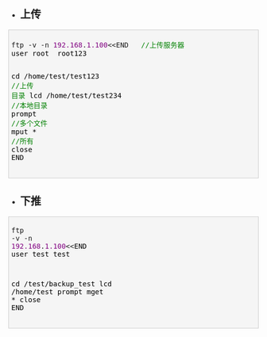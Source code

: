 <ul><li><h2>上传</h2></li></ul><div class="cnblogs_code" style="padding: 5px; border: 1px solid rgb(204, 204, 204); border-image: none; background-color: rgb(245, 245, 245);"><pre>ftp -v -n <span style="color: rgb(128, 0, 128);">192.168</span>.<span style="color: rgb(128, 0, 128);">1.100</span>&lt;&lt;END   <span style="color: rgb(0, 128, 0);">//</span><span style="color: rgb(0, 128, 0);">上传服务器</span>
<span style="color: rgb(0, 0, 0);">user root  root123    

cd   </span>/home/test/test123    <span style="color: rgb(0, 128, 0);">//</span><span style="color: rgb(0, 128, 0);">上传 目录</span>
lcd  /home/test/test234  <span style="color: rgb(0, 128, 0);">//</span><span style="color: rgb(0, 128, 0);">本地目录</span>
prompt  <span style="color: rgb(0, 128, 0);">//</span><span style="color: rgb(0, 128, 0);">多个文件</span>
mput *  <span style="color: rgb(0, 128, 0);">//</span><span style="color: rgb(0, 128, 0);">所有</span>
<span style="color: rgb(0, 0, 0);">close
END</span></pre></div><ul><li><h2>下推</h2></li></ul><div class="cnblogs_code" style="padding: 5px; border: 1px solid rgb(204, 204, 204); border-image: none; background-color: rgb(245, 245, 245);"><pre>ftp -v -n <span style="color: rgb(128, 0, 128);">192.168</span>.<span style="color: rgb(128, 0, 128);">1.100</span>&lt;&lt;<span style="color: rgb(0, 0, 0);">END
user test  test

cd  </span>/test/<span style="color: rgb(0, 0, 0);">backup_test
lcd </span>/home/<span style="color: rgb(0, 0, 0);">test
prompt
mget </span>*<span style="color: rgb(0, 0, 0);">
close
END</span></pre></div>